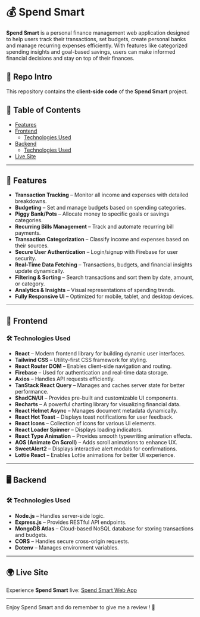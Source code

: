 # 💰 Spend Smart

**Spend Smart** is a personal finance management web application designed to help users track their transactions, set budgets, create personal banks and manage recurring expenses efficiently. With features like categorized spending insights and goal-based savings, users can make informed financial decisions and stay on top of their finances.

## 📂 Repo Intro
This repository contains the **client-side code** of the **Spend Smart** project.

## 📖 Table of Contents

- [Features](#features)
- [Frontend](#frontend)
  - [Technologies Used](#technologies-used)
- [Backend](#backend)
  - [Technologies Used](#technologies-used)
- [Live Site](#live-site)

---

## 🚀 Features

- **Transaction Tracking** – Monitor all income and expenses with detailed breakdowns.
- **Budgeting** – Set and manage budgets based on spending categories.
- **Piggy Bank/Pots** – Allocate money to specific goals or savings categories.
- **Recurring Bills Management** – Track and automate recurring bill payments.
- **Transaction Categorization** – Classify income and expenses based on their sources.
- **Secure User Authentication** – Login/signup with Firebase for user security.
- **Real-Time Data Fetching** – Transactions, budgets, and financial insights update dynamically.
- **Filtering & Sorting** – Search transactions and sort them by date, amount, or category.
- **Analytics & Insights** – Visual representations of spending trends.
- **Fully Responsive UI** – Optimized for mobile, tablet, and desktop devices.

---

## 🎨 Frontend
### 🛠 Technologies Used

- **React** – Modern frontend library for building dynamic user interfaces.
- **Tailwind CSS** – Utility-first CSS framework for styling.
- **React Router DOM** – Enables client-side navigation and routing.
- **Firebase** – Used for authentication and real-time data storage.
- **Axios** – Handles API requests efficiently.
- **TanStack React Query** – Manages and caches server state for better performance.
- **ShadCN/UI** – Provides pre-built and customizable UI components.
- **Recharts** – A powerful charting library for visualizing financial data.
- **React Helmet Async** – Manages document metadata dynamically.
- **React Hot Toast** – Displays toast notifications for user feedback.
- **React Icons** – Collection of icons for various UI elements.
- **React Loader Spinner** – Displays loading indicators.
- **React Type Animation** – Provides smooth typewriting animation effects.
- **AOS (Animate On Scroll)** – Adds scroll animations to enhance UX.
- **SweetAlert2** – Displays interactive alert modals for confirmations.
- **Lottie React** – Enables Lottie animations for better UI experience.


---

## 🖥 Backend
### 🛠 Technologies Used

- **Node.js** – Handles server-side logic.
- **Express.js** – Provides RESTful API endpoints.
- **MongoDB Atlas** – Cloud-based NoSQL database for storing transactions and budgets.
- **CORS** – Handles secure cross-origin requests.
- **Dotenv** – Manages environment variables.

---

## 🌍 Live Site

Experience **Spend Smart** live: [Spend Smart Web App](https://spend-smart-sajeed.netlify.app/)

---

Enjoy Spend Smart and do remember to give me a review ! 🚀

